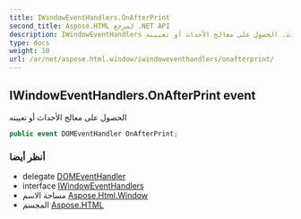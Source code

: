 ```yaml
---
title: IWindowEventHandlers.OnAfterPrint
second_title: Aspose.HTML لمرجع .NET API
description: IWindowEventHandlers حدث. الحصول على معالج الأحداث أو تعيينه
type: docs
weight: 10
url: /ar/net/aspose.html.window/iwindoweventhandlers/onafterprint/
---
```

## IWindowEventHandlers.OnAfterPrint event

الحصول على معالج الأحداث أو تعيينه

```csharp
public event DOMEventHandler OnAfterPrint;
```

### أنظر أيضا

* delegate [DOMEventHandler](../../../aspose.html.dom.events/domeventhandler/)
* interface [IWindowEventHandlers](../)
* مساحة الاسم [Aspose.Html.Window](../../iwindoweventhandlers/)
* المجسم [Aspose.HTML](../../../)


